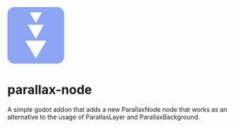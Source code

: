<img
  src="asset-lib/icon.png"
  alt="Parallax Node Icon"
  title="Parallax Node Icon"
  width=128
  height=128>

# parallax-node

A simple godot addon that adds a new ParallaxNode node that works as an alternative to the usage of ParallaxLayer and ParallaxBackground.
